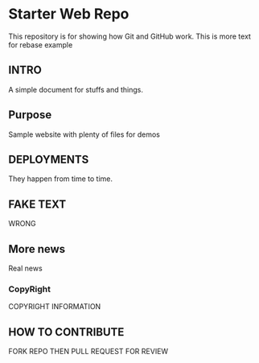 # Starter Web Repo

This repository is for showing how Git and GitHub work.
This is more text for rebase example

## INTRO

A simple document for stuffs and things.

## Purpose

Sample website with plenty of files for demos

## DEPLOYMENTS

They happen from time to time.

## FAKE TEXT

WRONG

## More news

Real news

### CopyRight

COPYRIGHT INFORMATION

## HOW TO CONTRIBUTE

FORK REPO THEN PULL REQUEST FOR REVIEW
